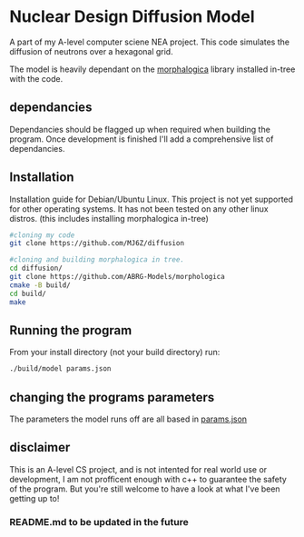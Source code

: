 # Nuclear Design Diffusion Model
A part of my A-level computer sciene NEA project. This code simulates the diffusion of neutrons over a hexagonal grid.

The model is heavily dependant on the [morphalogica](https://github.com/ABRG-Models/morphologica) library installed in-tree with the code.



## dependancies
Dependancies should be flagged up when required when building the program. Once development is finished I'll add a comprehensive list of dependancies.

## Installation
Installation guide for Debian/Ubuntu Linux. This project is not yet supported for other operating systems. It has not been tested on any other linux distros.
(this includes installing morphalogica in-tree)
```bash
#cloning my code
git clone https://github.com/MJ6Z/diffusion

#cloning and building morphalogica in tree.
cd diffusion/
git clone https://github.com/ABRG-Models/morphologica
cmake -B build/
cd build/
make
```

## Running the program
From your install directory (not your build directory) run:
```bash
./build/model params.json
```

## changing the programs parameters
The parameters the model runs off are all based in [params.json](/params.json)

## disclaimer
This is an A-level CS project, and is not intented for real world use or development, I am not profficent enough with c++ to guarantee the safety of the program. But you're still welcome to have a look at what I've been getting up to!

### README.md to be updated in the future
